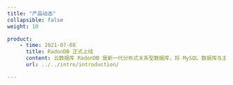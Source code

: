 ```yaml
---
title: "产品动态"
collapsible: false
weight: 10

product:
    - time: 2021-07-08
      title: RadonDB 正式上线
      content: 云数据库 RadonDB 是新一代分布式关系型数据库，将 MySQL 数据库与主流分布式算法相结合，不仅支持分布式事务，全面兼容 MySQL，还能够实现容量与性能无限水平扩展，具备金融级数据强一致性，满足企业级核心数据库对大容量、高并发、高可靠及高可用的苛刻要求。
      url: ../../intro/introduction/

---
```


<!-- 设置上述参数可生成产品动态页  -->
